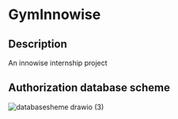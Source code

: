 # GymInnowise

## Description
An innowise internship project

## Authorization database scheme
![databasesheme drawio (3)](https://github.com/AntonMarkelau/GymInnowise/assets/175199226/6f03dae2-579f-4d44-a8db-c210362f127c)
